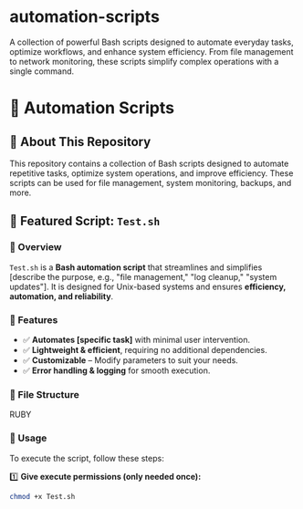 # automation-scripts
A collection of powerful Bash scripts designed to automate everyday tasks, optimize workflows, and enhance system efficiency. From file management to network monitoring, these scripts simplify complex operations with a single command.

# 🚀 Automation Scripts

## 📌 About This Repository
This repository contains a collection of Bash scripts designed to automate repetitive tasks, optimize system operations, and improve efficiency. These scripts can be used for file management, system monitoring, backups, and more.

## 📜 Featured Script: `Test.sh`

### 🔹 Overview
`Test.sh` is a **Bash automation script** that streamlines and simplifies [describe the purpose, e.g., "file management," "log cleanup," "system updates"]. It is designed for Unix-based systems and ensures **efficiency, automation, and reliability**.

### 🚀 Features
- ✅ **Automates [specific task]** with minimal user intervention.
- ✅ **Lightweight & efficient**, requiring no additional dependencies.
- ✅ **Customizable** – Modify parameters to suit your needs.
- ✅ **Error handling & logging** for smooth execution.

### 📂 File Structure


RUBY


### 🔧 Usage
To execute the script, follow these steps:

1️⃣ **Give execute permissions (only needed once):**
```bash
chmod +x Test.sh
